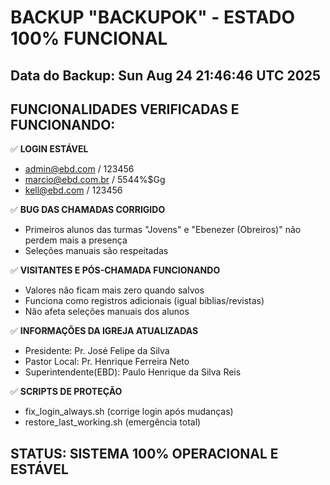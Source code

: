 # BACKUP "BACKUPOK" - ESTADO 100% FUNCIONAL

## Data do Backup: Sun Aug 24 21:46:46 UTC 2025

## FUNCIONALIDADES VERIFICADAS E FUNCIONANDO:

✅ **LOGIN ESTÁVEL**
- admin@ebd.com / 123456
- marcio@ebd.com.br / 5544%$Gg
- kell@ebd.com / 123456

✅ **BUG DAS CHAMADAS CORRIGIDO**
- Primeiros alunos das turmas "Jovens" e "Ebenezer (Obreiros)" não perdem mais a presença
- Seleções manuais são respeitadas

✅ **VISITANTES E PÓS-CHAMADA FUNCIONANDO**
- Valores não ficam mais zero quando salvos
- Funciona como registros adicionais (igual bíblias/revistas)
- Não afeta seleções manuais dos alunos

✅ **INFORMAÇÕES DA IGREJA ATUALIZADAS**
- Presidente: Pr. José Felipe da Silva
- Pastor Local: Pr. Henrique Ferreira Neto
- Superintendente(EBD): Paulo Henrique da Silva Reis

✅ **SCRIPTS DE PROTEÇÃO**
- fix_login_always.sh (corrige login após mudanças)
- restore_last_working.sh (emergência total)

## STATUS: SISTEMA 100% OPERACIONAL E ESTÁVEL
